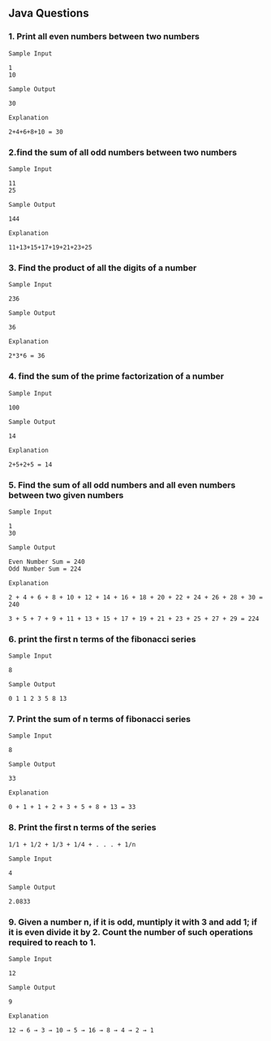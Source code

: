 ## Java Questions

### 1. Print all even numbers between two numbers
`Sample Input`
```
1
10
```

`Sample Output`
```
30
```

`Explanation`

```
2+4+6+8+10 = 30
```


### 2.find the sum of all odd numbers between two numbers
`Sample Input`
```
11
25
```

`Sample Output`
```
144
```

`Explanation`

```
11+13+15+17+19+21+23+25
```


### 3. Find the product of all the digits of a number
`Sample Input`
```
236
```

`Sample Output`
```
36
```

`Explanation`

```
2*3*6 = 36
```

### 4. find the sum of the prime factorization of a number
`Sample Input`
```
100
```

`Sample Output`
```
14
```

`Explanation`

```
2+5+2+5 = 14
```


### 5. Find the sum of all odd numbers and all even numbers between two given numbers
`Sample Input`
```
1
30
```

`Sample Output`
```
Even Number Sum = 240
Odd Number Sum = 224
```

`Explanation`

```
2 + 4 + 6 + 8 + 10 + 12 + 14 + 16 + 18 + 20 + 22 + 24 + 26 + 28 + 30 = 240

3 + 5 + 7 + 9 + 11 + 13 + 15 + 17 + 19 + 21 + 23 + 25 + 27 + 29 = 224
```


### 6. print the first n terms of the fibonacci series

`Sample Input`
```
8
```

`Sample Output`
```
0 1 1 2 3 5 8 13
```

### 7. Print the sum of n terms of fibonacci series

`Sample Input`
```
8
```

`Sample Output`
```
33
```

`Explanation`
```
0 + 1 + 1 + 2 + 3 + 5 + 8 + 13 = 33
```

### 8. Print the first n terms of the series
`1/1 + 1/2 + 1/3 + 1/4 + . . . + 1/n`

`Sample Input`
```
4
```

`Sample Output`
```
2.0833
```

### 9. Given a number n, if it is odd, muntiply it with 3 and add 1; if it is even divide it by 2. Count the number of such operations required to reach to 1.

`Sample Input`

```
12
```

`Sample Output`

```
9
```

`Explanation`

```
12 → 6 → 3 → 10 → 5 → 16 → 8 → 4 → 2 → 1
```